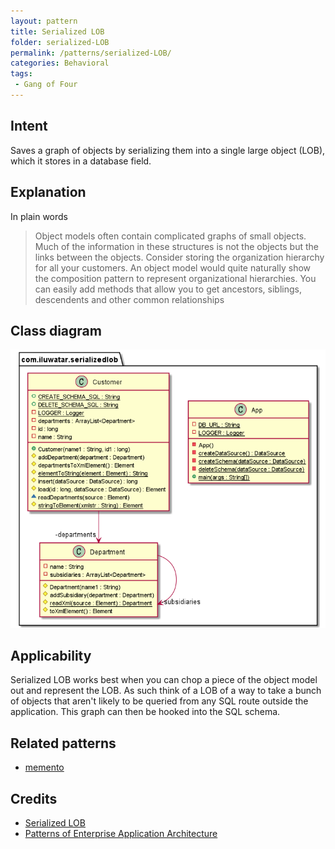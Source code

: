 ```yaml
---
layout: pattern
title: Serialized LOB
folder: serialized-LOB
permalink: /patterns/serialized-LOB/
categories: Behavioral
tags:
 - Gang of Four
---
```

## Intent
Saves a graph of objects by serializing them into a single large object (LOB), which it stores in a database field.

## Explanation

In plain words

> Object models often contain complicated graphs of small objects. Much of the information in these structures is not the objects but the links between the objects. Consider storing the organization hierarchy for all your customers. An object model would quite naturally show the composition pattern to represent organizational hierarchies. You can easily add methods that allow you to get ancestors, siblings, descendents and other common relationships


## Class diagram

![](./etc/serialized-lob.urm.png)

## Applicability

Serialized LOB works best when you can chop a piece of the object model out and represent the LOB. As such think of a LOB of a way to take a bunch of objects that aren't likely to be queried from any SQL route outside the application. This graph can then be hooked into the SQL schema.  

## Related patterns

- [memento](https://github.com/iluwatar/java-design-patterns/tree/master/memento)

## Credits

* [Serialized LOB](https://martinfowler.com/eaaCatalog/serializedLOB.html)
* [Patterns of Enterprise Application Architecture](https://www.amazon.com/gp/product/0321127420/ref=as_li_qf_asin_il_tl?ie=UTF8&tag=javadesignpat-20&creative=9325&linkCode=as2&creativeASIN=0321127420&linkId=18acc13ba60d66690009505577c45c04)